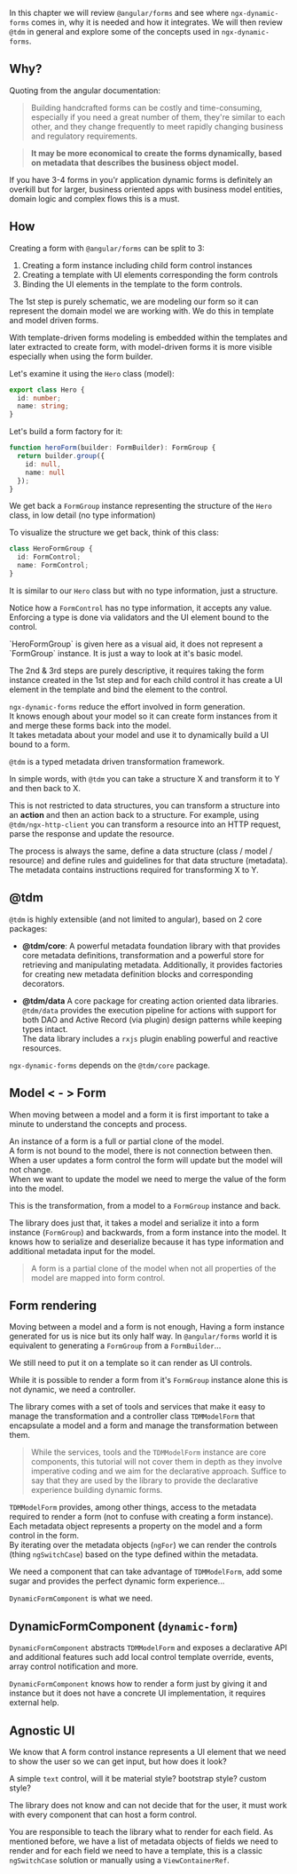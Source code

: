 <!--@tdm-example:PART-1-->

In this chapter we will review `@angular/forms` and see where
`ngx-dynamic-forms` comes in, why it is needed and how it integrates.
We will then review `@tdm` in general and explore some of the
concepts used in `ngx-dynamic-forms`.

<!--@tdm-example:PART-1-->
<!--@tdm-example:PART-2-->
## Why?
Quoting from the angular documentation:
> Building handcrafted forms can be costly and time-consuming, especially if you need a great number of them, they're similar to each other, and they change frequently to meet rapidly changing business and regulatory requirements.
  
> **It may be more economical to create the forms dynamically, based on metadata that describes the business object model.**

If you have 3-4 forms in you'r application dynamic forms is definitely
an overkill but for larger, business oriented apps with business model
entities, domain logic and complex flows this is a must.

## How
Creating a form with `@angular/forms` can be split to 3:
  1. Creating a form instance including child form control instances
  2. Creating a template with UI elements corresponding the form controls
  3. Binding the UI elements in the template to the form controls. 

The 1st step is purely schematic, we are modeling our form so it can
represent the domain model we are working with. We do this in template
and model driven forms.

With template-driven forms modeling is embedded within the templates and
later extracted to create form, with model-driven forms it is more
visible especially when using the form builder.

Let's examine it using the `Hero` class (model):
```ts
export class Hero {
  id: number;
  name: string;
}
```

Let's build a form factory for it:
```ts
function heroForm(builder: FormBuilder): FormGroup {
  return builder.group({
    id: null,
    name: null    
  });
}    
```

We get back a `FormGroup` instance representing the structure of the 
`Hero` class, in low detail (no type information)

To visualize the structure we get back, think of this class: 
```ts
class HeroFormGroup {
  id: FormControl;
  name: FormControl;
}
```

It is similar to our `Hero` class but with no type information, just a
structure.

Notice how a `FormControl` has no type information, it accepts any
value. Enforcing a type is done via validators and the UI element bound
to the control.

<div class="alert">
  `HeroFormGroup` is given here as a visual aid, it does not represent
   a `FormGroup` instance. It is just a way to look at it's basic model.
</div>

The 2nd & 3rd steps are purely descriptive, it requires taking the form
instance created in the 1st step and for each child control it has
create a UI element in the template and bind the element to the control.

 
`ngx-dynamic-forms` reduce the effort involved in form generation.  
It knows enough about your model so it can create form instances from it
and merge these forms back into the model.  
It takes metadata about your model and use it to dynamically build a UI
bound to a form.

<!--@tdm-example:PART-2-->
<!--@tdm-example:PART-3-->
`@tdm` is a typed metadata driven transformation framework.

In simple words, with `@tdm` you can take a structure X and transform it to Y and then back to X.

This is not restricted to data structures, you can transform a structure into an **action** and then an action back to a structure.
For example, using `@tdm/ngx-http-client` you can transform a resource into an HTTP request, parse the response and update the resource.

The process is always the same, define a data structure (class / model / resource)
and define rules and guidelines for that data structure (metadata).
The metadata contains instructions required for transforming X to Y.

## @tdm

`@tdm` is highly extensible (and not limited to angular), based on
2 core packages:

  - **@tdm/core**: A powerful metadata foundation library with that provides
   core metadata definitions, transformation and a powerful store for 
   retrieving and manipulating metadata. Additionally, it provides factories
   for creating new metadata definition blocks and corresponding decorators.

  - **@tdm/data** A core package for creating action oriented data libraries.  
  `@tdm/data` provides the execution pipeline for actions with support
  for both DAO and Active Record (via plugin) design patterns while keeping types intact.  
  The data library includes a `rxjs` plugin enabling powerful and reactive resources.

`ngx-dynamic-forms` depends on the `@tdm/core` package.

## Model < - > Form
When moving between a model and a form it is first important to take a minute
to understand the concepts and process.

An instance of a form is a full or partial clone of the model.  
A form is not bound to the model, there is not connection between then.  
When a user updates a form control the form will update but the model will not change.  
When we want to update the model we need to merge the value of the form into the model.  

This is the transformation, from a model to a `FormGroup` instance and back.

The library does just that, it takes a model and serialize it into a form
instance (`FormGroup`) and backwards, from a form instance into the model.
It knows how to serialize and deserialize because it has type information
and additional metadata input for the model.

> A form is a partial clone of the model when not all properties of the
model are mapped into form control. 

## Form rendering
Moving between a model and a form is not enough, Having a form instance
generated for us is nice but its only half way. In `@angular/forms` world
it is equivalent to generating a `FormGroup` from a `FormBuilder`...

We still need to put it on a template so it can render as UI controls.

While it is possible to render a form from it's `FormGroup` instance alone
this is not dynamic, we need a controller.

The library comes with a set of tools and services that make it easy to
manage the transformation and a controller class `TDMModelForm` that
encapsulate a model and a form and manage the transformation between them.  
 
> While the services, tools and the `TDMModelForm` instance are core
components, this tutorial will not cover them in depth as they
involve imperative coding and we aim for the declarative approach.
Suffice to say that they are used by the library to provide the declarative
experience building dynamic forms.

`TDMModelForm` provides, among other things, access to the metadata
required to render a form (not to confuse with creating a form instance).  
Each metadata object represents a property on the model and a form control in the form.  
By iterating over the metadata objects (`ngFor`) we can render the controls
(thing `ngSwitchCase`) based on the type defined within the metadata.

We need a component that can take advantage of `TDMModelForm`, add some sugar
and provides the perfect dynamic form experience...

`DynamicFormComponent` is what we need.

## DynamicFormComponent (`dynamic-form`)
`DynamicFormComponent` abstracts `TDMModelForm` and exposes a declarative
API and additional features such add local control template override,
events, array control notification and more.

`DynamicFormComponent` knows how to render a form just by giving it
and instance but it does not have a concrete UI implementation, it 
requires external help.

## Agnostic UI
We know that A form control instance represents a UI element that we need to show
the user so we can get input, but how does it look?

A simple `text` control, will it be material style? bootstrap style? custom style?

The library does not know and can not decide that for the user, it must
work with every component that can host a form control.

You are responsible to teach the library what to render for each field.
As mentioned before, we have a list of metadata objects of fields we need to render
and for each field we need to have a template, this is a classic `ngSwitchCase` solution
or manually using a `ViewContainerRef`.
<!--@tdm-example:PART-3-->
